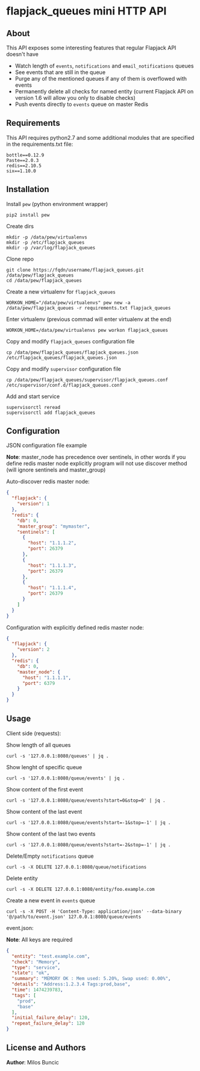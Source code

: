 flapjack_queues mini HTTP API
=============================

About
-----
This API exposes some interesting features that regular Flapjack API doesn't have
  - Watch length of `events`, `notifications` and `email_notifications` queues
  - See events that are still in the queue
  - Purge any of the mentioned queues if any of them is overflowed with events
  - Permanently delete all checks for named entity (current Flapjack API on version 1.6 will allow you only to disable checks)
  - Push events directly to `events` queue on master Redis


Requirements
------------
This API requires python2.7 and some additional modules that are specified in the requirements.txt file:

```
bottle==0.12.9
Paste==2.0.3
redis==2.10.5
six==1.10.0
```


Installation
------------
Install `pew` (python environment wrapper)
```
pip2 install pew
```

Create dirs
```
mkdir -p /data/pew/virtualenvs
mkdir -p /etc/flapjack_queues
mkdir -p /var/log/flapjack_queues
```

Clone repo
```
git clone https://fqdn/username/flapjack_queues.git /data/pew/flapjack_queues
cd /data/pew/flapjack_queues
```

Create a new virtualenv for `flapjack_queues`
```
WORKON_HOME="/data/pew/virtualenvs" pew new -a /data/pew/flapjack_queues -r requirements.txt flapjack_queues
```

Enter virtualenv (previous commad will enter virtualenv at the end)
```
WORKON_HOME=/data/pew/virtualenvs pew workon flapjack_queues
```

Copy and modify `flapjack_queues` configuration file
```
cp /data/pew/flapjack_queues/flapjack_queues.json /etc/flapjack_queues/flapjack_queues.json
```

Copy and modify `supervisor` configuration file
```
cp /data/pew/flapjack_queues/supervisor/flapjack_queues.conf /etc/supervisor/conf.d/flapjack_queues.conf
```

Add and start service
```
supervisorctl reread
supervisorctl add flapjack_queues
```

Configuration
-------------
JSON configuration file example

**Note**: master_node has precedence over sentinels, in other words
      if you define redis master node explicitly program will not use discover method (will ignore sentinels and master_group)

Auto-discover redis master node:
```json
{
  "flapjack": {
    "version": 1
  },
  "redis": {
    "db": 0,
    "master_group": "mymaster",
    "sentinels": [
      {
        "host": "1.1.1.2",
        "port": 26379
      },
      {
        "host": "1.1.1.3",
        "port": 26379
      },
      {
        "host": "1.1.1.4",
        "port": 26379
      }
    ]
  }
}
```

Configuration with explicitly defined redis master node:
```json
{
  "flapjack": {
    "version": 2
  },
  "redis": {
    "db": 0,
    "master_node": {
      "host": "1.1.1.1",
      "port": 6379
    }
  }
}
```


Usage
-----
Client side (requests):

Show length of all queues
```
curl -s '127.0.0.1:8080/queues' | jq .
```

Show lenght of specific queue
```
curl -s '127.0.0.1:8080/queue/events' | jq .
```

Show content of the first event
```
curl -s '127.0.0.1:8080/queue/events?start=0&stop=0' | jq .
```

Show content of the last event
```
curl -s '127.0.0.1:8080/queue/events?start=-1&stop=-1' | jq .
```

Show content of the last two events
```
curl -s '127.0.0.1:8080/queue/events?start=-2&stop=-1' | jq .
```

Delete/Empty `notifications` queue
```
curl -s -X DELETE 127.0.0.1:8080/queue/notifications
```

Delete entity
```
curl -s -X DELETE 127.0.0.1:8080/entity/foo.example.com
```

Create a new event in `events` queue
```
curl -s -X POST -H 'Content-Type: application/json' --data-binary '@/path/to/event.json' 127.0.0.1:8080/queue/events
```

event.json:

**Note**: All keys are required
```json
{
  "entity": "test.example.com",
  "check": "Memory",
  "type": "service",
  "state": "ok",
  "summary": "MEMORY OK : Mem used: 5.20%, Swap used: 0.00%",
  "details": "Address:1.2.3.4 Tags:prod,base",
  "time": 1474239783,
  "tags": [
    "prod",
    "base"
  ],
  "initial_failure_delay": 120,
  "repeat_failure_delay": 120
}
```

License and Authors
-------------------
**Author**: Milos Buncic
